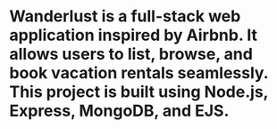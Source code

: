 # Wanderlust is a full-stack web application inspired by Airbnb. It allows users to list, browse, and book vacation rentals seamlessly. This project is built using Node.js, Express, MongoDB, and EJS.
